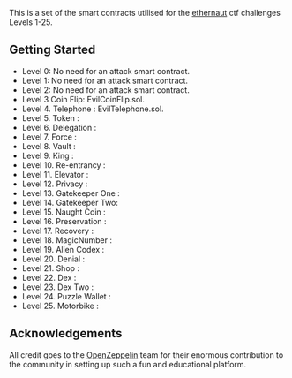 This is a set of the smart contracts utilised for the [ethernaut](https://ethernaut.openzeppelin.com/) ctf challenges Levels 1-25. 

## Getting Started

- Level 0: No need for an attack smart contract.
- Level 1: No need for an attack smart contract.
- Level 2: No need for an attack smart contract.
- Level 3 Coin Flip: EvilCoinFlip.sol.
- Level 4. Telephone : EvilTelephone.sol.
- Level 5. Token : 
- Level 6. Delegation : 
- Level 7. Force : 
- Level 8. Vault : 
- Level 9. King : 
- Level 10. Re-entrancy : 
- Level 11. Elevator : 
- Level 12. Privacy : 
- Level 13. Gatekeeper One : 
- Level 14. Gatekeeper Two: 
- Level 15. Naught Coin : 
- Level 16. Preservation : 
- Level 17. Recovery : 
- Level 18. MagicNumber : 
- Level 19. Alien Codex : 
- Level 20. Denial : 
- Level 21. Shop : 
- Level 22. Dex : 
- Level 23. Dex Two : 
- Level 24. Puzzle Wallet : 
- Level 25. Motorbike : 

## Acknowledgements

All credit goes to the [OpenZeppelin](https://openzeppelin.com/) team for their enormous contribution to the community in setting up such a fun and educational platform.
